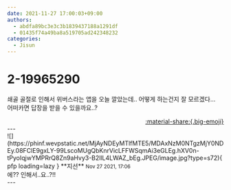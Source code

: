 ```yaml
---
date: 2021-11-27 17:00:03+09:00
authors:
  - abdfa89bc3e3c3b1839437188a1291df
  - 01435f74a49ba8a519705ad242348232
categories:
  - Jisun
---
```


# 2-19965290

<div class="post-container" markdown="1">
<div class="content-container md-sidebar__scrollwrap" markdown="1">

쇄골 골절로 인해서 위버스라는 앱을 오늘 깔았는데.. 어떻게 하는건지 잘 모르겠다...<br>어떠카면 답장을 받을 수 있을까요..?

</div>
</div>

<div style="text-align: right;" markdown="1">
<a href="https://weverse.io/fromis9/fanpost/2-19965290" style="text-align: right;">:material-share:{.big-emoji}</a>
</div>
---

<div class="comments-container md-sidebar__scrollwrap" markdown="1">
<div class="comment" markdown="1">
<div class='id-container' markdown="1">
![](https://phinf.wevpstatic.net/MjAyNDEyMTlfMTE5/MDAxNzM0NTgzMjY0NDEy.08FClE9gxLY-99LscoMUgQbKnrVicLFFWSqmAi3eGLEg.hXV0n-tPyoIqjwYMPRrQ8Zn9aHvy3-B2llL4LWAZ_bEg.JPEG/image.jpg?type=s72){ pfp loading=lazy }
**<span class="artist">지선</span>** <small>Nov 27 2021, 17:06</small><br>
</div>
<div class='comment-body' markdown="1">
에?? 인해서..요..?!!
</div>
</div>
</div>
---
